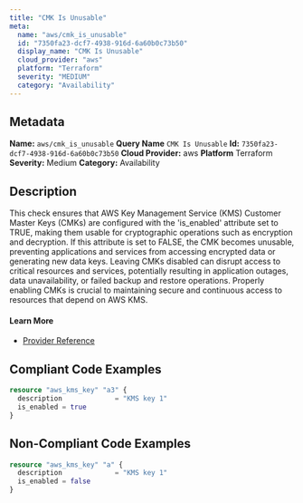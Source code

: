 ```yaml
---
title: "CMK Is Unusable"
meta:
  name: "aws/cmk_is_unusable"
  id: "7350fa23-dcf7-4938-916d-6a60b0c73b50"
  display_name: "CMK Is Unusable"
  cloud_provider: "aws"
  platform: "Terraform"
  severity: "MEDIUM"
  category: "Availability"
---
```

## Metadata
**Name:** `aws/cmk_is_unusable`
**Query Name** `CMK Is Unusable`
**Id:** `7350fa23-dcf7-4938-916d-6a60b0c73b50`
**Cloud Provider:** aws
**Platform** Terraform
**Severity:** Medium
**Category:** Availability
## Description
This check ensures that AWS Key Management Service (KMS) Customer Master Keys (CMKs) are configured with the 'is_enabled' attribute set to TRUE, making them usable for cryptographic operations such as encryption and decryption. If this attribute is set to FALSE, the CMK becomes unusable, preventing applications and services from accessing encrypted data or generating new data keys. Leaving CMKs disabled can disrupt access to critical resources and services, potentially resulting in application outages, data unavailability, or failed backup and restore operations. Properly enabling CMKs is crucial to maintaining secure and continuous access to resources that depend on AWS KMS.

#### Learn More

 - [Provider Reference](https://registry.terraform.io/providers/hashicorp/aws/latest/docs/resources/kms_key#is_enabled)


## Compliant Code Examples
```terraform
resource "aws_kms_key" "a3" {
  description             = "KMS key 1"
  is_enabled = true
}

```
## Non-Compliant Code Examples
```terraform
resource "aws_kms_key" "a" {
  description             = "KMS key 1"
  is_enabled = false
}

```